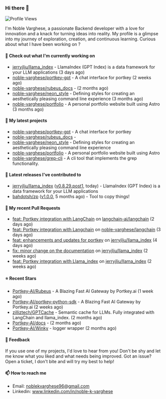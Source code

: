### Hi there 👋
![Profile Views](https://komarev.com/ghpvc/?username=noble-varghese&label=PROFILE+VIEWS)

I'm Noble Varghese, a passionate Backend developer with a love for innovation and a knack for turning ideas into reality. My profile is a glimpse into my journey of exploration, creation, and continuous learning. Curious about what I have been working on ?


#### 👷 Check out what I'm currently working on

- [jerryjliu/llama_index](https://github.com/jerryjliu/llama_index) - LlamaIndex (GPT Index) is a data framework for your LLM applications (3 days ago)
- [noble-varghese/portkey-gpt](https://github.com/noble-varghese/portkey-gpt) - A chat interface for portkey (2 weeks ago)
- [noble-varghese/rubeus_docs](https://github.com/noble-varghese/rubeus_docs) -  (2 months ago)
- [noble-varghese/neon_style](https://github.com/noble-varghese/neon_style) - Defining styles for creating an aesthetically pleasing command line experience (3 months ago)
- [noble-varghese/portfolio](https://github.com/noble-varghese/portfolio) - A personal portfolio website built using Astro (3 months ago)

#### 🌱 My latest projects

- [noble-varghese/portkey-gpt](https://github.com/noble-varghese/portkey-gpt) - A chat interface for portkey
- [noble-varghese/rubeus_docs](https://github.com/noble-varghese/rubeus_docs) - 
- [noble-varghese/neon_style](https://github.com/noble-varghese/neon_style) - Defining styles for creating an aesthetically pleasing command line experience
- [noble-varghese/portfolio](https://github.com/noble-varghese/portfolio) - A personal portfolio website built using Astro
- [noble-varghese/grep-cli](https://github.com/noble-varghese/grep-cli) - A cli tool that implements the grep functionality.

#### 🔭 Latest releases I've contributed to

- [jerryjliu/llama_index](https://github.com/jerryjliu/llama_index) ([v0.8.29.post1](https://github.com/jerryjliu/llama_index/releases/tag/v0.8.29.post1), today) - LlamaIndex (GPT Index) is a data framework for your LLM applications
- [bahdotsh/zp](https://github.com/bahdotsh/zp) ([v1.0.0](https://github.com/bahdotsh/zp/releases/tag/v1.0.0), 5 months ago) - Tool to copy things!

#### 🔨 My recent Pull Requests

- [feat: Portkey integration with LangChain](https://github.com/langchain-ai/langchain/pull/10675) on [langchain-ai/langchain](https://github.com/langchain-ai/langchain) (2 days ago)
- [feat: Portkey integration with Langchain](https://github.com/noble-varghese/langchain/pull/1) on [noble-varghese/langchain](https://github.com/noble-varghese/langchain) (3 days ago)
- [feat: enhancements and updates for portkey](https://github.com/jerryjliu/llama_index/pull/7669) on [jerryjliu/llama_index](https://github.com/jerryjliu/llama_index) (4 days ago)
- [fix: minor change on the documentation](https://github.com/jerryjliu/llama_index/pull/7533) on [jerryjliu/llama_index](https://github.com/jerryjliu/llama_index) (2 weeks ago)
- [feat: Portkey integration with Llama_index](https://github.com/jerryjliu/llama_index/pull/7508) on [jerryjliu/llama_index](https://github.com/jerryjliu/llama_index) (2 weeks ago)


#### ⭐ Recent Stars

- [Portkey-AI/Rubeus](https://github.com/Portkey-AI/Rubeus) - A Blazing Fast AI Gateway by Portkey.ai (1 week ago)
- [Portkey-AI/portkey-python-sdk](https://github.com/Portkey-AI/portkey-python-sdk) - A Blazing Fast AI Gateway by Portkey.ai (2 weeks ago)
- [zilliztech/GPTCache](https://github.com/zilliztech/GPTCache) - Semantic cache for LLMs. Fully integrated with LangChain and llama_index.  (2 months ago)
- [Portkey-AI/docs](https://github.com/Portkey-AI/docs) -  (2 months ago)
- [Portkey-AI/Winky](https://github.com/Portkey-AI/Winky) - logger wrapper (2 months ago)

#### 💬 Feedback

If you use one of my projects, I'd love to hear from you! Don't be shy and let me know what you liked and what needs being improved. Got an issue? Open a ticket, I don't bite and will try my best to help!

#### 📫 How to reach me

- Email: noblekvarghese96@gmail.com
- Linkedin: www.linkedin.com/in/noble-k-varghese
